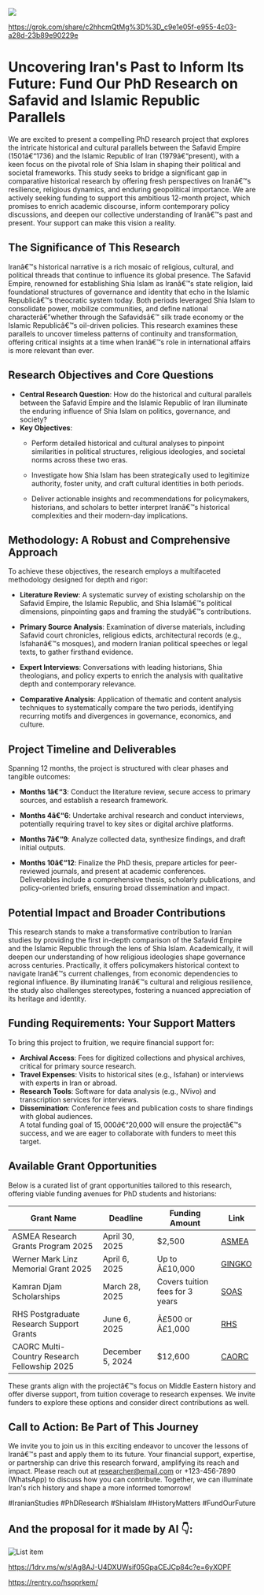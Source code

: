 ![ ](https://i.sstatic.net/XFv9bqcg.jpg)

https://grok.com/share/c2hhcmQtMg%3D%3D_c9e1e05f-e955-4c03-a28d-23b89e90229e

# Uncovering Iran's Past to Inform Its Future: Fund Our PhD Research on Safavid and Islamic Republic Parallels

We are excited to present a compelling PhD research project that explores the intricate historical and cultural parallels between the Safavid Empire (1501â€“1736) and the Islamic Republic of Iran (1979â€“present), with a keen focus on the pivotal role of Shia Islam in shaping their political and societal frameworks. This study seeks to bridge a significant gap in comparative historical research by offering fresh perspectives on Iranâ€™s resilience, religious dynamics, and enduring geopolitical importance. We are actively seeking funding to support this ambitious 12-month project, which promises to enrich academic discourse, inform contemporary policy discussions, and deepen our collective understanding of Iranâ€™s past and present. Your support can make this vision a reality.

## The Significance of This Research
Iranâ€™s historical narrative is a rich mosaic of religious, cultural, and political threads that continue to influence its global presence. The Safavid Empire, renowned for establishing Shia Islam as Iranâ€™s state religion, laid foundational structures of governance and identity that echo in the Islamic Republicâ€™s theocratic system today. Both periods leveraged Shia Islam to consolidate power, mobilize communities, and define national characterâ€”whether through the Safavidsâ€™ silk trade economy or the Islamic Republicâ€™s oil-driven policies. This research examines these parallels to uncover timeless patterns of continuity and transformation, offering critical insights at a time when Iranâ€™s role in international affairs is more relevant than ever.

## Research Objectives and Core Questions

- **Central Research Question**: How do the historical and cultural parallels between the Safavid Empire and the Islamic Republic of Iran illuminate the enduring influence of Shia Islam on politics, governance, and society?  
- **Key Objectives**:  
  - Perform detailed historical and cultural analyses to pinpoint similarities in political structures, religious ideologies, and societal norms across these two eras.  

  - Investigate how Shia Islam has been strategically used to legitimize authority, foster unity, and craft cultural identities in both periods.  
  - Deliver actionable insights and recommendations for policymakers, historians, and scholars to better interpret Iranâ€™s historical complexities and their modern-day implications.

## Methodology: A Robust and Comprehensive Approach
To achieve these objectives, the research employs a multifaceted methodology designed for depth and rigor:  
- **Literature Review**: A systematic survey of existing scholarship on the Safavid Empire, the Islamic Republic, and Shia Islamâ€™s political dimensions, pinpointing gaps and framing the studyâ€™s contributions.  
- **Primary Source Analysis**: Examination of diverse materials, including Safavid court chronicles, religious edicts, architectural records (e.g., Isfahanâ€™s mosques), and modern Iranian political speeches or legal texts, to gather firsthand evidence.  
- **Expert Interviews**: Conversations with leading historians, Shia theologians, and policy experts to enrich the analysis with qualitative depth and contemporary relevance.  

- **Comparative Analysis**: Application of thematic and content analysis techniques to systematically compare the two periods, identifying recurring motifs and divergences in governance, economics, and culture.

## Project Timeline and Deliverables
Spanning 12 months, the project is structured with clear phases and tangible outcomes:  
- **Months 1â€“3**: Conduct the literature review, secure access to primary sources, and establish a research framework.  

- **Months 4â€“6**: Undertake archival research and conduct interviews, potentially requiring travel to key sites or digital archive platforms.  
- **Months 7â€“9**: Analyze collected data, synthesize findings, and draft initial outputs.  
- **Months 10â€“12**: Finalize the PhD thesis, prepare articles for peer-reviewed journals, and present at academic conferences.  
Deliverables include a comprehensive thesis, scholarly publications, and policy-oriented briefs, ensuring broad dissemination and impact.

## Potential Impact and Broader Contributions
This research stands to make a transformative contribution to Iranian studies by providing the first in-depth comparison of the Safavid Empire and the Islamic Republic through the lens of Shia Islam. Academically, it will deepen our understanding of how religious ideologies shape governance across centuries. Practically, it offers policymakers historical context to navigate Iranâ€™s current challenges, from economic dependencies to regional influence. By illuminating Iranâ€™s cultural and religious resilience, the study also challenges stereotypes, fostering a nuanced appreciation of its heritage and identity.

## Funding Requirements: Your Support Matters
To bring this project to fruition, we require financial support for:  
- **Archival Access**: Fees for digitized collections and physical archives, critical for primary source research.  
- **Travel Expenses**: Visits to historical sites (e.g., Isfahan) or interviews with experts in Iran or abroad.  
- **Research Tools**: Software for data analysis (e.g., NVivo) and transcription services for interviews.  
- **Dissemination**: Conference fees and publication costs to share findings with global audiences.  
A total funding goal of $15,000â€“$20,000 will ensure the projectâ€™s success, and we are eager to collaborate with funders to meet this target.

## Available Grant Opportunities
Below is a curated list of grant opportunities tailored to this research, offering viable funding avenues for PhD students and historians:

| Grant Name                             | Deadline       | Funding Amount       | Link                                                                 |
|----------------------------------------|----------------|----------------------|----------------------------------------------------------------------|
| ASMEA Research Grants Program 2025     | April 30, 2025 | $2,500               | [ASMEA](https://www.asmeascholars.org/2025-research-grant-program)   |
| Werner Mark Linz Memorial Grant 2025   | April 6, 2025  | Up to Â£10,000        | [GINGKO](https://www.gingko.org.uk/grants/werner-mark-linz-memorial-grant/) |
| Kamran Djam Scholarships               | March 28, 2025 | Covers tuition fees for 3 years | [SOAS](https://www.soas.ac.uk/study/student-life/finance/scholarships/kamran-djam-scholarships) |
| RHS Postgraduate Research Support Grants | June 6, 2025 | Â£500 or Â£1,000       | [RHS](https://royalhistsoc.org/research_funding/postgraduate-research-funding/pgr-research-support-grants/) |
| CAORC Multi-Country Research Fellowship 2025 | December 5, 2024 | $12,600              | [CAORC](https://www.caorc.org/multi-fellowship-guidelines)          |

These grants align with the projectâ€™s focus on Middle Eastern history and offer diverse support, from tuition coverage to research expenses. We invite funders to explore these options and consider direct contributions as well.

## Call to Action: Be Part of This Journey
We invite you to join us in this exciting endeavor to uncover the lessons of Iranâ€™s past and apply them to its future. Your financial support, expertise, or partnership can drive this research forward, amplifying its reach and impact. Please reach out at [researcher@email.com](mailto:researcher@email.com) or +123-456-7890 (WhatsApp) to discuss how you can contribute. Together, we can illuminate Iran's rich history and shape a more informed tomorrow!

#IranianStudies #PhDResearch #ShiaIslam #HistoryMatters #FundOurFuture
 
## And the proposal for it made by AI 👇:

![List item](https://i.sstatic.net/ksvFswb8.jpg)

https://1drv.ms/w/s!Ag8AJ-U4DXUWsif05GpaCEJCp84c?e=6yXOPF



https://rentry.co/hsoprkem/
